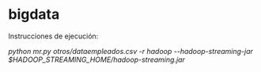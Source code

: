 # bigdata

Instrucciones de ejecución:

*python mr.py otros/dataempleados.csv -r hadoop --hadoop-streaming-jar $HADOOP_STREAMING_HOME/hadoop-streaming.jar*
